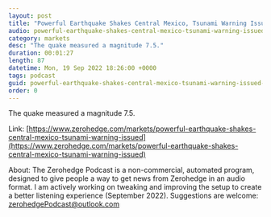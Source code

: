 ```yaml
---
layout: post
title: "Powerful Earthquake Shakes Central Mexico, Tsunami Warning Issued "
audio: powerful-earthquake-shakes-central-mexico-tsunami-warning-issued-0
category: markets
desc: "The quake measured a magnitude 7.5."
duration: 00:01:27
length: 87
datetime: Mon, 19 Sep 2022 18:26:00 +0000
tags: podcast
guid: powerful-earthquake-shakes-central-mexico-tsunami-warning-issued-0
order: 0
---
```

The quake measured a magnitude 7.5.

Link: [https://www.zerohedge.com/markets/powerful-earthquake-shakes-central-mexico-tsunami-warning-issued](https://www.zerohedge.com/markets/powerful-earthquake-shakes-central-mexico-tsunami-warning-issued)

About: The Zerohedge Podcast is a non-commercial, automated program, designed to give people a way to get news from Zerohedge in an audio format.  I am actively working on tweaking and improving the setup to create a better listening experience (September 2022).  Suggestions are welcome: [zerohedgePodcast@outlook.com](mailto:zerohedgePodcast@outlook.com)